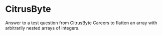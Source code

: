 # CitrusByte
Answer to a test question from CitrusByte Careers to flatten an array with arbitrarily nested arrays of integers.
